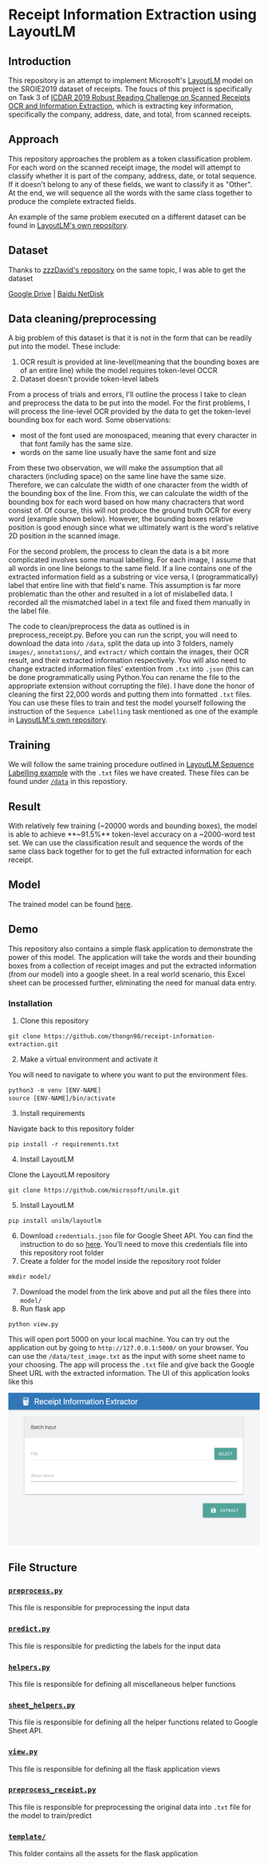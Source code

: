 # Receipt Information Extraction using LayoutLM

## Introduction

This repository is an attempt to implement Microsoft's [LayoutLM](https://arxiv.org/abs/1912.13318) model on the SROIE2019 dataset of receipts. The foucs of this project is specifically on Task 3 of [ICDAR 2019 Robust Reading Challenge on Scanned Receipts OCR and Information Extraction](https://rrc.cvc.uab.es/?ch=13), which is extracting key information, specifically the company, address, date, and total, from scanned receipts.

## Approach

This repository approaches the problem as a token classification problem. For each word on the scanned receipt image, the model will attempt to classify whether it is part of the company, address, date, or total sequence. If it doesn't belong to any of these fields, we want to classify it as "Other". At the end, we will sequence all the words with the same class together to produce the complete extracted fields.

An example of the same problem executed on a different dataset can be found in [LayoutLM's own repository](https://github.com/microsoft/unilm/tree/master/layoutlm/examples/seq_labeling).

## Dataset

Thanks to [zzzDavid's repository](https://github.com/zzzDavid/ICDAR-2019-SROIE) on the same topic, I was able to get the dataset


[Google Drive](https://drive.google.com/drive/folders/1ShItNWXyiY1tFDM5W02bceHuJjyeeJl2) | [Baidu NetDisk](https://pan.baidu.com/s/1a57eKCSq8SV8Njz8-jO4Ww#list/path=%2FSROIE2019&parentPath=%2F)

## Data cleaning/preprocessing
A big problem of this dataset is that it is not in the form that can be readily put into the model. These include:
1. OCR result is provided at line-level(meaning that the bounding boxes are of an entire line) while the model requires token-level OCCR
2. Dataset doesn't provide token-level labels

From a process of trials and errors, I'll outline the process I take to clean and preprocess the data to be put into the model. For the first problems, I will process the line-level OCR provided by the data to get the token-level bounding box for each word. Some observations:

- most of the font used are monospaced, meaning that every character in that font family has the same size.
- words on the same line usually have the same font and size

From these two observation, we will make the assumption that all characters (including space) on the same line have the same size. Therefore, we can calculate the width of one character from the width of the bounding box of the line. From this, we can calculate the width of the bounding box for each word based on how many chacracters that word consist of. Of course, this will not produce the ground truth OCR for every word (example shown below). However, the bounding boxes relative position is good enough since what we ultimately want is the word's relative 2D position in the scanned image.

For the second problem, the process to clean the data is a bit more complicated involves some manual labelling. For each image, I assume that all words in one line belongs to the same field. If a line contains one of the extracted information field as a substring or vice versa, I (programmatically) label that entire line with that field's name. This assumption is far more problematic than the other and resulted in a lot of mislabelled data. I recorded all the mismatched label in a text file and fixed them manually in the label file.

The code to clean/preprocess the data as outlined is in preprocess_receipt.py. Before you can run the script, you will need to download the data into `/data`, split the data up into 3 folders, namely `images/`, `annotations/`, and `extract/` which contain the images, their OCR result, and their extracted information respectively. You will also need to change extracted information files' extention from `.txt` into `.json` (this can be done programmatically using Python.You can rename the file to the appropriate extension without corrupting the file). I have done the honor of cleaning the first 22,000 words and putting them into formatted `.txt` files. You can use these files to train and test the model yourself following the instruction of the `Sequence Labelling` task mentioned as one of the example in [LayoutLM's own repository](https://github.com/microsoft/unilm/tree/master/layoutlm#sequence-labeling-task).

## Training
We will follow the same training procedure outlined in [LayoutLM Sequence Labelling example](https://github.com/microsoft/unilm/tree/master/layoutlm#sequence-labeling-task) with the `.txt` files we have created. These files can be found under [`/data`](/data) in this repostiory.

## Result
With relatively few training (~20000 words and bounding boxes), the model is able to achieve **~91.5%** token-level accuracy on a ~2000-word test set. We can use the classification result and sequence the words of the same class back together for to get the full extracted information for each receipt.

## Model 
The trained model can be found [here](https://drive.google.com/drive/folders/1nXMH5rUKHLOmt2IrIeauMBfonmtzCRk7?usp=sharing).

## Demo

This repository also contains a simple flask application to demonstrate the power of this model. The application will take the words and their bounding boxes from a collection of receipt images and put the extracted information (from our model) into a google sheet. In a real world scenario, this Excel sheet can be processed further, eliminating the need for manual data entry.

### Installation
1. Clone this repository

```
git clone https://github.com/thongn98/receipt-information-extraction.git
```
2. Make a virtual environment and activate it

You will need to navigate to where you want to put the environment files.

```
python3 -m venv [ENV-NAME]
source [ENV-NAME]/bin/activate
```

3. Install requirements

Navigate back to this repository folder
```
pip install -r requirements.txt
```
4. Install LayoutLM

Clone the LayoutLM repository
```
git clone https://github.com/microsoft/unilm.git
```

5. Install LayoutLM
```
pip install unilm/layoutlm
```
6. Download `credentials.json` file for Google Sheet API. You can find the instruction to do so [here](https://developers.google.com/sheets/api/quickstart/python). You'll need to move this credentials file into this repository root folder
7. Create a folder for the model inside the repository root folder
```
mkdir model/
```
7. Download the model from the link above and put all the files there into `model/`
5. Run flask app

```
python view.py
```

This will open port 5000 on your local machine. You can try out the application out by going to `http://127.0.0.1:5000/` on your browser. You can use the `/data/test_image.txt` as the input with some sheet name to your choosing. The app will process the `.txt` file and give back the Google Sheet URL with the extracted information. The UI of this application looks like this

![My image](demo.png "My image")



## File Structure

### [`preprocess.py`](/preprocess.py)

This file is responsible for preprocessing the input data

### [`predict.py`](/predict.py)

This file is responsible for predicting the labels for the input data

### [`helpers.py`](/helpers.py)

This file is responsible for defining all miscellaneous helper functions

### [`sheet_helpers.py`](/sheet_helpers.py)

This file is responsible for defining all the helper functions related to Google Sheet API.

### [`view.py`](/view.py)

This file is responsible for defining all the flask application views

### [`preprocess_receipt.py`](/preprocess_receipt.py)

This file is responsible for preprocessing the original data into `.txt` file for the model to train/predict

### [`template/`](/template/)

This folder contains all the assets for the flask application
